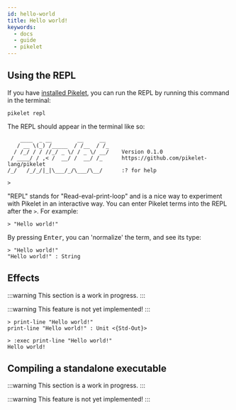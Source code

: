 ```yaml
---
id: hello-world
title: Hello world!
keywords:
  - docs
  - guide
  - pikelet
---
```


## Using the REPL

If you have [installed Pikelet][installation], you can run the REPL by running this command in the terminal:

```
pikelet repl
```

[installation]: ./installation

The REPL should appear in the terminal like so:

```
    ____  _ __        __     __
   / __ \(_) /_____  / /__  / /_
  / /_/ / / //_/ _ \/ / _ \/ __/    Version 0.1.0
 / ____/ / ,< /  __/ /  __/ /_      https://github.com/pikelet-lang/pikelet
/_/   /_/_/|_|\___/_/\___/\__/      :? for help

>
```

"REPL" stands for "Read-eval-print-loop" and is a nice way to experiment with Pikelet in an interactive way.
You can enter Pikelet terms into the REPL after the `>`. For example:

```pikelet
> "Hello world!"
```

By pressing <kbd>Enter</kbd>, you can 'normalize' the term, and see its type:

```pikelet
> "Hello world!"
"Hello world!" : String
```

## Effects

:::warning
This section is a work in progress.
:::

:::warning
This feature is not yet implemented!
:::

```pikelet
> print-line "Hello world!"
print-line "Hello world!" : Unit <{Std-Out}>
```

```pikelet
> :exec print-line "Hello world!"
Hello world!
```

## Compiling a standalone executable

:::warning
This section is a work in progress.
:::

:::warning
This feature is not yet implemented!
:::
